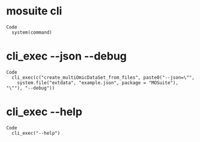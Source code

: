 # mosuite cli

    Code
      system(command)

# cli_exec --json --debug

    Code
      cli_exec(c("create_multiOmicDataSet_from_files", paste0("--json=\"",
        system.file("extdata", "example.json", package = "MOSuite"), "\""), "--debug"))

# cli_exec --help

    Code
      cli_exec("--help")

